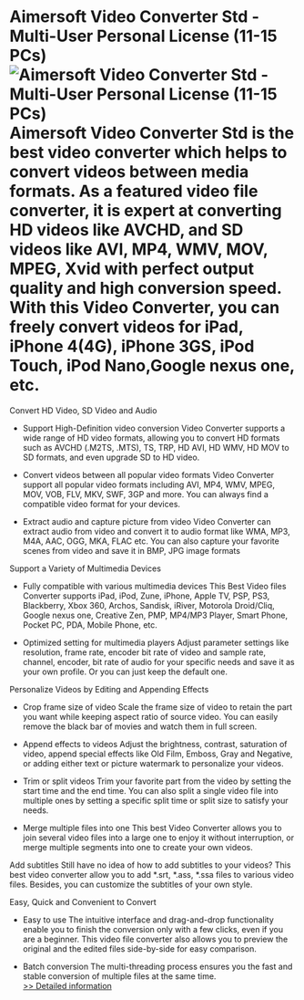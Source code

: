 # Aimersoft Video Converter Std - Multi-User Personal License (11-15 PCs)<br />![Aimersoft Video Converter Std - Multi-User Personal License (11-15 PCs)](https://mycommerce.akamaized.net/api/pimages/P300952400/BIG/300952400.PNG)<br />Aimersoft Video Converter Std is the best video converter which helps to convert videos between media formats. As a featured video file converter, it is expert at converting HD videos like AVCHD, and SD videos like AVI, MP4, WMV, MOV, MPEG, Xvid with perfect output quality and high conversion speed. With this Video Converter, you can freely convert videos for iPad, iPhone 4(4G), iPhone 3GS, iPod Touch, iPod Nano,Google nexus one, etc.

Convert HD Video, SD Video and Audio
- Support High-Definition video conversion
Video Converter supports a wide range of HD video formats, allowing you to convert HD formats such as AVCHD (.M2TS, .MTS), TS, TRP, HD AVI, HD WMV, HD MOV to SD formats, and even upgrade SD to HD video.

- Convert videos between all popular video formats
Video Converter support all popular video formats including AVI, MP4, WMV, MPEG, MOV, VOB, FLV, MKV, SWF, 3GP and more. You can always find a compatible video format for your devices.

- Extract audio and capture picture from video
Video Converter can extract audio from video and convert it to audio format like WMA, MP3, M4A, AAC, OGG, MKA, FLAC etc. You can also capture your favorite scenes from video and save it in BMP, JPG image formats

Support a Variety of Multimedia Devices
- Fully compatible with various multimedia devices
This Best Video files Converter supports iPad, iPod, Zune, iPhone, Apple TV, PSP, PS3, Blackberry, Xbox 360, Archos, Sandisk, iRiver, Motorola Droid/Cliq, Google nexus one, Creative Zen, PMP, MP4/MP3 Player, Smart Phone, Pocket PC, PDA, Mobile Phone, etc.

- Optimized setting for multimedia players
Adjust parameter settings like resolution, frame rate, encoder bit rate of video and sample rate, channel, encoder, bit rate of audio for your specific needs and save it as your own profile. Or you can just keep the default one.

Personalize Videos by Editing and Appending Effects
- Crop frame size of video
Scale the frame size of video to retain the part you want while keeping aspect ratio of source video. You can easily remove the black bar of movies and watch them in full screen.

- Append effects to videos
Adjust the brightness, contrast, saturation of video, append special effects like Old Film, Emboss, Gray and Negative, or adding either text or picture watermark to personalize your videos.

- Trim or split videos
Trim your favorite part from the video by setting the start time and the end time. You can also split a single video file into multiple ones by setting a specific split time or split size to satisfy your needs.

- Merge multiple files into one
This best Video Converter allows you to join several video files into a large one to enjoy it without interruption, or merge multiple segments into one to create your own videos.

Add subtitles
Still have no idea of how to add subtitles to your videos? This best video converter allow you to add *.srt, *.ass, *.ssa files to various video files. Besides, you can customize the subtitles of your own style.

Easy, Quick and Convenient to Convert
- Easy to use
The intuitive interface and drag-and-drop functionality enable you to finish the conversion only with a few clicks, even if you are a beginner. This video file converter also allows you to preview the original and the edited files side-by-side for easy comparison.

- Batch conversion
The multi-threading process ensures you the fast and stable conversion of multiple files at the same time.<br />[>> Detailed information](https://secure.shareit.com/shareit/product.html?productid=300952400&affiliateid=200057808)